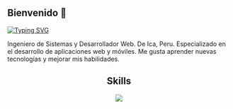 ## Bienvenido 👋
[![Typing SVG](https://readme-typing-svg.herokuapp.com?font=Fira+Code&weight=600&size=22&pause=1000&center=true&vCenter=true&width=850&lines=Gustavo+Canales)](https://git.io/typing-svg)

Ingeniero de Sistemas y Desarrollador Web. De Ica, Peru. Especializado en el desarrollo de aplicaciones web y móviles. Me gusta aprender nuevas tecnologías y mejorar mis habilidades.

<h2 align="center"> Skills </h2>
<p align="center">
  <a href="https://skillicons.dev">
    <img src="https://skillicons.dev/icons?i=js,html,css,astro,github,git,py,java,react,php,vscode,tailwind,figma" />
  </a>
</p>
